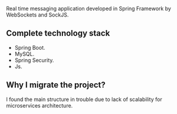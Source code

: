 Real time messaging application developed in Spring Framework by WebSockets and SockJS.


Complete technology stack
-
- Spring Boot.
- MySQL.
- Spring Security.
- Js.

Why I migrate the project?
-
  I found the main structure in trouble due to lack of scalability for microservices architecture.

